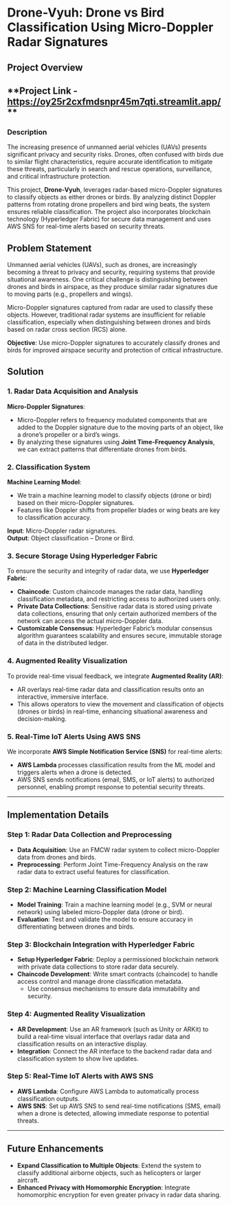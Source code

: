 # **Drone-Vyuh: Drone vs Bird Classification Using Micro-Doppler Radar Signatures**

## **Project Overview**

## **Project Link - https://oy25r2cxfmdsnpr45m7qti.streamlit.app/ **
### **Description**
The increasing presence of unmanned aerial vehicles (UAVs) presents significant privacy and security risks. Drones, often confused with birds due to similar flight characteristics, require accurate identification to mitigate these threats, particularly in search and rescue operations, surveillance, and critical infrastructure protection.

This project, **Drone-Vyuh**, leverages radar-based micro-Doppler signatures to classify objects as either drones or birds. By analyzing distinct Doppler patterns from rotating drone propellers and bird wing beats, the system ensures reliable classification. The project also incorporates blockchain technology (Hyperledger Fabric) for secure data management and uses AWS SNS for real-time alerts based on security threats.

## **Problem Statement**

Unmanned aerial vehicles (UAVs), such as drones, are increasingly becoming a threat to privacy and security, requiring systems that provide situational awareness. One critical challenge is distinguishing between drones and birds in airspace, as they produce similar radar signatures due to moving parts (e.g., propellers and wings).

Micro-Doppler signatures captured from radar are used to classify these objects. However, traditional radar systems are insufficient for reliable classification, especially when distinguishing between drones and birds based on radar cross section (RCS) alone.

**Objective**: Use micro-Doppler signatures to accurately classify drones and birds for improved airspace security and protection of critical infrastructure.

## **Solution**

### **1. Radar Data Acquisition and Analysis**

**Micro-Doppler Signatures**:
- Micro-Doppler refers to frequency modulated components that are added to the Doppler signature due to the moving parts of an object, like a drone’s propeller or a bird’s wings.
- By analyzing these signatures using **Joint Time-Frequency Analysis**, we can extract patterns that differentiate drones from birds.

### **2. Classification System**

**Machine Learning Model**:
- We train a machine learning model to classify objects (drone or bird) based on their micro-Doppler signatures.
- Features like Doppler shifts from propeller blades or wing beats are key to classification accuracy.

**Input**: Micro-Doppler radar signatures.  
**Output**: Object classification – Drone or Bird.

### **3. Secure Storage Using Hyperledger Fabric**

To ensure the security and integrity of radar data, we use **Hyperledger Fabric**:
- **Chaincode**: Custom chaincode manages the radar data, handling classification metadata, and restricting access to authorized users only.
- **Private Data Collections**: Sensitive radar data is stored using private data collections, ensuring that only certain authorized members of the network can access the actual micro-Doppler data.
- **Customizable Consensus**: Hyperledger Fabric’s modular consensus algorithm guarantees scalability and ensures secure, immutable storage of data in the distributed ledger.

### **4. Augmented Reality Visualization**

To provide real-time visual feedback, we integrate **Augmented Reality (AR)**:
- AR overlays real-time radar data and classification results onto an interactive, immersive interface.
- This allows operators to view the movement and classification of objects (drones or birds) in real-time, enhancing situational awareness and decision-making.

### **5. Real-Time IoT Alerts Using AWS SNS**

We incorporate **AWS Simple Notification Service (SNS)** for real-time alerts:
- **AWS Lambda** processes classification results from the ML model and triggers alerts when a drone is detected.
- AWS SNS sends notifications (email, SMS, or IoT alerts) to authorized personnel, enabling prompt response to potential security threats.

---

## **Implementation Details**

### **Step 1: Radar Data Collection and Preprocessing**
- **Data Acquisition**: Use an FMCW radar system to collect micro-Doppler data from drones and birds.
- **Preprocessing**: Perform Joint Time-Frequency Analysis on the raw radar data to extract useful features for classification.

### **Step 2: Machine Learning Classification Model**
- **Model Training**: Train a machine learning model (e.g., SVM or neural network) using labeled micro-Doppler data (drone or bird).
- **Evaluation**: Test and validate the model to ensure accuracy in differentiating between drones and birds.

### **Step 3: Blockchain Integration with Hyperledger Fabric**
- **Setup Hyperledger Fabric**: Deploy a permissioned blockchain network with private data collections to store radar data securely.
- **Chaincode Development**: Write smart contracts (chaincode) to handle access control and manage drone classification metadata.
  - Use consensus mechanisms to ensure data immutability and security.
  
### **Step 4: Augmented Reality Visualization**
- **AR Development**: Use an AR framework (such as Unity or ARKit) to build a real-time visual interface that overlays radar data and classification results on an interactive display.
- **Integration**: Connect the AR interface to the backend radar data and classification system to show live updates.

### **Step 5: Real-Time IoT Alerts with AWS SNS**
- **AWS Lambda**: Configure AWS Lambda to automatically process classification outputs.
- **AWS SNS**: Set up AWS SNS to send real-time notifications (SMS, email) when a drone is detected, allowing immediate response to potential threats.

---

## **Future Enhancements**
- **Expand Classification to Multiple Objects**: Extend the system to classify additional airborne objects, such as helicopters or larger aircraft.
- **Enhanced Privacy with Homomorphic Encryption**: Integrate homomorphic encryption for even greater privacy in radar data sharing.

